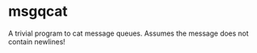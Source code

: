 # msgqcat

A trivial program to cat message queues.
Assumes the message does not contain newlines!

